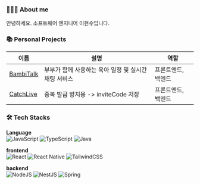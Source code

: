 ### 🙋🏻‍♂️ About me
안녕하세요. 소프트웨어 엔지니어 이현수입니다.

### 📚 Personal Projects
| **이름**                | **설명**                                     | **역할** |
| -------------------------- | -------------------------------------------- | ------- |
| [BambiTalk](https://github.com/soo96/bambitalk-app/tree/main)      | 부부가 함께 사용하는 육아 일정 및 실시간 채팅 서비스 | 프론트엔드, 백엔드    |
| [CatchLive](https://github.com/Catch-Live/catch-live-app) | 중복 발급 방지용 -> inviteCode 저장          | 프론트엔드, 백엔드    |


### 🛠️ Tech Stacks

**Language**
<br/>
![JavaScript](https://img.shields.io/badge/javascript-%23323330.svg?style=for-the-badge&logo=javascript&logoColor=%23F7DF1E)
![TypeScript](https://img.shields.io/badge/typescript-%23007ACC.svg?style=for-the-badge&logo=typescript&logoColor=white)
![Java](https://img.shields.io/badge/java-%23ED8B00.svg?style=for-the-badge&logo=openjdk&logoColor=white)

**frontend**
<br/>
![React](https://img.shields.io/badge/react-%2320232a.svg?style=for-the-badge&logo=react&logoColor=%2361DAFB)
![React Native](https://img.shields.io/badge/react_native-%2320232a.svg?style=for-the-badge&logo=react&logoColor=%2361DAFB)
![TailwindCSS](https://img.shields.io/badge/tailwindcss-%2338B2AC.svg?style=for-the-badge&logo=tailwind-css&logoColor=white)


**backend**
<br/>
![NodeJS](https://img.shields.io/badge/node.js-6DA55F?style=for-the-badge&logo=node.js&logoColor=white)
![NestJS](https://img.shields.io/badge/nestjs-%23E0234E.svg?style=for-the-badge&logo=nestjs&logoColor=white)
![Spring](https://img.shields.io/badge/spring-%236DB33F.svg?style=for-the-badge&logo=spring&logoColor=white)


<!-- [![soo96's GitHub stats](https://github-readme-stats.vercel.app/api?username=soo96)](https://github.com/soo96/github-readme-stats) -->
